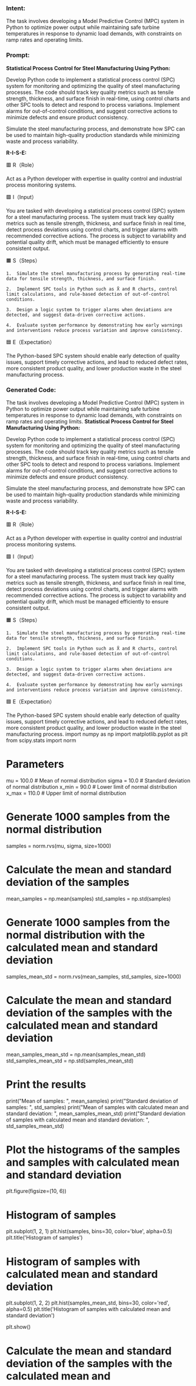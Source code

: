 ### Intent:
The task involves developing a Model Predictive Control (MPC) system in Python to optimize power output while maintaining safe turbine temperatures in response to dynamic load demands, with constraints on ramp rates and operating limits.

### Prompt:
**Statistical Process Control for Steel Manufacturing Using Python:**

Develop Python code to implement a statistical process control (SPC) system for monitoring and optimizing the quality of steel manufacturing processes. The code should track key quality metrics such as tensile strength, thickness, and surface finish in real-time, using control charts and other SPC tools to detect and respond to process variations. Implement alarms for out-of-control conditions, and suggest corrective actions to minimize defects and ensure product consistency.

Simulate the steel manufacturing process, and demonstrate how SPC can be used to maintain high-quality production standards while minimizing waste and process variability.

**R-I-S-E:**

🟥 R（Role）

Act as a Python developer with expertise in quality control and industrial process monitoring systems.

🟩 I（Input）

You are tasked with developing a statistical process control (SPC) system for a steel manufacturing process. The system must track key quality metrics such as tensile strength, thickness, and surface finish in real time, detect process deviations using control charts, and trigger alarms with recommended corrective actions. The process is subject to variability and potential quality drift, which must be managed efficiently to ensure consistent output.

🟧 S（Steps）

	1.	Simulate the steel manufacturing process by generating real-time data for tensile strength, thickness, and surface finish.
 
	2.	Implement SPC tools in Python such as X̄ and R charts, control limit calculations, and rule-based detection of out-of-control conditions.
 
	3.	Design a logic system to trigger alarms when deviations are detected, and suggest data-driven corrective actions.
 
	4.	Evaluate system performance by demonstrating how early warnings and interventions reduce process variation and improve consistency.

🟦 E（Expectation）

The Python-based SPC system should enable early detection of quality issues, support timely corrective actions, and lead to reduced defect rates, more consistent product quality, and lower production waste in the steel manufacturing process.

### Generated Code:
The task involves developing a Model Predictive Control (MPC) system in Python to optimize power output while maintaining safe turbine temperatures in response to dynamic load demands, with constraints on ramp rates and operating limits.
**Statistical Process Control for Steel Manufacturing Using Python:**

Develop Python code to implement a statistical process control (SPC) system for monitoring and optimizing the quality of steel manufacturing processes. The code should track key quality metrics such as tensile strength, thickness, and surface finish in real-time, using control charts and other SPC tools to detect and respond to process variations. Implement alarms for out-of-control conditions, and suggest corrective actions to minimize defects and ensure product consistency.

Simulate the steel manufacturing process, and demonstrate how SPC can be used to maintain high-quality production standards while minimizing waste and process variability.

**R-I-S-E:**

🟥 R（Role）

Act as a Python developer with expertise in quality control and industrial process monitoring systems.

🟩 I（Input）

You are tasked with developing a statistical process control (SPC) system for a steel manufacturing process. The system must track key quality metrics such as tensile strength, thickness, and surface finish in real time, detect process deviations using control charts, and trigger alarms with recommended corrective actions. The process is subject to variability and potential quality drift, which must be managed efficiently to ensure consistent output.

🟧 S（Steps）

	1.	Simulate the steel manufacturing process by generating real-time data for tensile strength, thickness, and surface finish.
 
	2.	Implement SPC tools in Python such as X̄ and R charts, control limit calculations, and rule-based detection of out-of-control conditions.
 
	3.	Design a logic system to trigger alarms when deviations are detected, and suggest data-driven corrective actions.
 
	4.	Evaluate system performance by demonstrating how early warnings and interventions reduce process variation and improve consistency.

🟦 E（Expectation）

The Python-based SPC system should enable early detection of quality issues, support timely corrective actions, and lead to reduced defect rates, more consistent product quality, and lower production waste in the steel manufacturing process.
import numpy as np
import matplotlib.pyplot as plt
from scipy.stats import norm

# Parameters
mu = 100.0  # Mean of normal distribution
sigma = 10.0  # Standard deviation of normal distribution
x_min = 90.0  # Lower limit of normal distribution
x_max = 110.0  # Upper limit of normal distribution

# Generate 1000 samples from the normal distribution
samples = norm.rvs(mu, sigma, size=1000)

# Calculate the mean and standard deviation of the samples
mean_samples = np.mean(samples)
std_samples = np.std(samples)

# Generate 1000 samples from the normal distribution with the calculated mean and standard deviation
samples_mean_std = norm.rvs(mean_samples, std_samples, size=1000)

# Calculate the mean and standard deviation of the samples with the calculated mean and standard deviation
mean_samples_mean_std = np.mean(samples_mean_std)
std_samples_mean_std = np.std(samples_mean_std)

# Print the results
print("Mean of samples: ", mean_samples)
print("Standard deviation of samples: ", std_samples)
print("Mean of samples with calculated mean and standard deviation: ", mean_samples_mean_std)
print("Standard deviation of samples with calculated mean and standard deviation: ", std_samples_mean_std)

# Plot the histograms of the samples and samples with calculated mean and standard deviation
plt.figure(figsize=(10, 6))

# Histogram of samples
plt.subplot(1, 2, 1)
plt.hist(samples, bins=30, color='blue', alpha=0.5)
plt.title('Histogram of samples')

# Histogram of samples with calculated mean and standard deviation
plt.subplot(1, 2, 2)
plt.hist(samples_mean_std, bins=30, color='red', alpha=0.5)
plt.title('Histogram of samples with calculated mean and standard deviation')

plt.show()

# Calculate the mean and standard deviation of the samples with the calculated mean and
